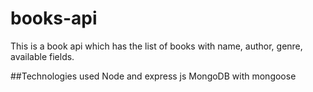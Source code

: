 # books-api

This is a book api which has the list of books with name, author, genre, available fields. 

##Technologies used
Node and express js
MongoDB with mongoose

